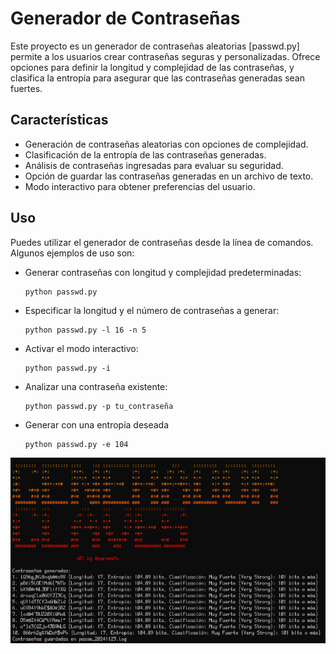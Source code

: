 # Generador de Contraseñas 
Este proyecto es un generador de contraseñas aleatorias [passwd.py]   permite a los usuarios crear contraseñas seguras y personalizadas. 
Ofrece opciones para definir la longitud y complejidad de las contraseñas, y clasifica la entropía para asegurar que las contraseñas generadas sean fuertes.
## Características 

- Generación de contraseñas aleatorias con opciones de complejidad. 
- Clasificación de la entropía de las contraseñas generadas. 
- Análisis de contraseñas ingresadas para evaluar su seguridad. 
- Opción de guardar las contraseñas generadas en un archivo de texto. 
- Modo interactivo para obtener preferencias del usuario.

## Uso

Puedes utilizar el generador de contraseñas desde la línea de comandos. Algunos ejemplos de uso son:

- Generar contraseñas con longitud y complejidad predeterminadas:
    
    ```
    python passwd.py
    ```
    
- Especificar la longitud y el número de contraseñas a generar:
    
    ```
    python passwd.py -l 16 -n 5
    ```
    
- Activar el modo interactivo:
    ```
    python passwd.py -i
    ```
    
- Analizar una contraseña existente:
 
    ```
    python passwd.py -p tu_contraseña
    ```

- Generar con una entropía deseada 
 
    ```
    python passwd.py -e 104
    ```





![Captura de pantalla del generador de contraseñas](img/img.jpg)